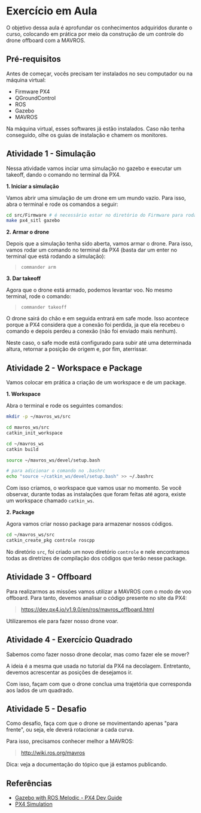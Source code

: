 # Exercício em Aula

O objetivo dessa aula é aprofundar os conhecimentos adquiridos durante o curso, colocando em prática por meio da construção de um controle do drone offboard com a MAVROS.

## Pré-requisitos

Antes de começar, vocês precisam ter instalados no seu computador ou na máquina virtual:

- Firmware PX4
- QGroundControl
- ROS
- Gazebo
- MAVROS

Na máquina virtual, esses softwares já estão instalados.
Caso não tenha conseguido, olhe os guias de instalação e chamem os monitores.

## Atividade 1 - Simulação

Nessa atividade vamos inciar uma simulação no gazebo e executar um takeoff, dando o comando no terminal da PX4.

**1. Iniciar a simulação**

Vamos abrir uma simulação de um drone em um mundo vazio. Para isso, abra o terminal e rode os comandos a seguir:

```bash
cd src/Firmware # é necessário estar no diretório do Firmware para rodar
make px4_sitl gazebo
```

**2. Armar o drone**

Depois que a simulação tenha sido aberta, vamos armar o drone. Para isso, vamos rodar um comando no terminal da PX4 (basta dar um enter no terminal que está rodando a simulação):

> `commander arm`

**3. Dar takeoff**

Agora que o drone está armado, podemos levantar voo. No mesmo terminal, rode o comando:

> `commander takeoff`

O drone sairá do chão e em seguida entrará em safe mode. Isso acontece porque a PX4 considera que a conexão foi perdida, ja que ela recebeu o comando e depois perdeu a conexão (não foi enviado mais nenhum).

Neste caso, o safe mode está configurado para subir até uma determinada altura, retornar a posição de origem e, por fim, aterrissar.

## Atividade 2 - Workspace e Package

Vamos colocar em prática a criação de um workspace e de um package.

**1. Workspace**

Abra o terminal e rode os seguintes comandos:

```bash
mkdir -p ~/mavros_ws/src

cd mavros_ws/src
catkin_init_workspace

cd ~/mavros_ws
catkin build

source ~/mavros_ws/devel/setup.bash

# para adicionar o comando no .bashrc
echo "source ~/catkin_ws/devel/setup.bash" >> ~/.bashrc

```

Com isso criamos, o workspace que vamos usar no momento. Se você observar, durante todas as instalações que foram feitas até agora, existe um workspace chamado ```catkin_ws```.

**2. Package**

Agora vamos criar nosso package para armazenar nossos códigos.

```bash
cd ~/mavros_ws/src
catkin_create_pkg controle roscpp
```

No diretório ```src```, foi criado um novo diretório ```controle``` e nele encontramos todas as diretrizes de compilação dos códigos que terão nesse package.

## Atividade 3 - Offboard

Para realizarmos as missões vamos utilizar a MAVROS com o modo de voo offboard. Para tanto, devemos analisar o código presente no site da PX4:

> https://dev.px4.io/v1.9.0/en/ros/mavros_offboard.html

Utilizaremos ele para fazer nosso drone voar.

## Atividade 4 - Exercício Quadrado

Sabemos como fazer nosso drone decolar, mas como fazer ele se mover?

A ideia é a mesma que usada no tutorial da PX4 na decolagem. Entretanto, devemos acrescentar as posições de desejamos ir.

Com isso, façam com que o drone conclua uma trajetória que corresponda aos lados de um quadrado.

## Atividade 5 - Desafio

Como desafio, faça com que o drone se movimentando apenas "para frente", ou seja, ele deverá rotacionar a cada curva.

Para isso, precisamos conhecer melhor a MAVROS:

> http://wiki.ros.org/mavros

Dica: veja a documentação do tópico que já estamos publicando.

## Referências

* [Gazebo with ROS Melodic - PX4 Dev Guide](https://dev.px4.io/v1.9.0/en/setup/dev_env_linux.html#ros)
* [PX4 Simulation](https://dev.px4.io/master/en/simulation/)
